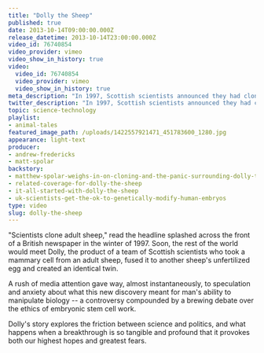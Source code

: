 ```yaml
---
title: "Dolly the Sheep"
published: true
date: 2013-10-14T09:00:00.000Z
release_datetime: 2013-10-14T23:00:00.000Z
video_id: 76740854
video_provider: vimeo
video_show_in_history: true
video:
  video_id: 76740854
  video_provider: vimeo
  video_show_in_history: true
meta_description: "In 1997, Scottish scientists announced they had cloned a sheep and named her Dolly, and sent waves of future shock around the world that continue to shape frontiers of science today. "
twitter_description: "In 1997, Scottish scientists announced they had cloned a sheep and named her Dolly, and sent waves of future shock around the world that continue to shape frontiers of science today. "
topic: science-technology
playlist:
- animal-tales
featured_image_path: /uploads/1422557921471_451783600_1280.jpg
appearance: light-text
producer:
- andrew-fredericks
- matt-spolar
backstory:
- matthew-spolar-weighs-in-on-cloning-and-the-panic-surrounding-dolly-the-sheep
- related-coverage-for-dolly-the-sheep
- it-all-started-with-dolly-the-sheep
- uk-scientists-get-the-ok-to-genetically-modify-human-embryos
type: video
slug: dolly-the-sheep
---
```


"Scientists clone adult sheep," read the headline splashed across the front of a British newspaper in the winter of 1997. Soon, the rest of the world would meet Dolly, the product of a team of Scottish scientists who took a mammary cell from an adult sheep, fused it to another sheep's unfertilized egg and created an identical twin.

A rush of media attention gave way, almost instantaneously, to speculation and anxiety about what this new discovery meant for man's ability to manipulate biology -- a controversy compounded by a brewing debate over the ethics of embryonic stem cell work.

Dolly's story explores the friction between science and politics, and what happens when a breakthrough is so tangible and profound that it provokes both our highest hopes and greatest fears.

